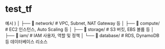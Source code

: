 # test_tf
예시 )
│   ├── 📁 network/           # VPC, Subnet, NAT Gateway 등
│   ├── 📁 compute/           # EC2 인스턴스, Auto Scaling 등
│   ├── 📁 storage/           # S3 버킷, EBS 볼륨 등
│   ├── 📁 iam/               # IAM 사용자, 역할 및 정책
│   └── 📁 database/          # RDS, DynamoDB 등 데이터베이스 리소스
